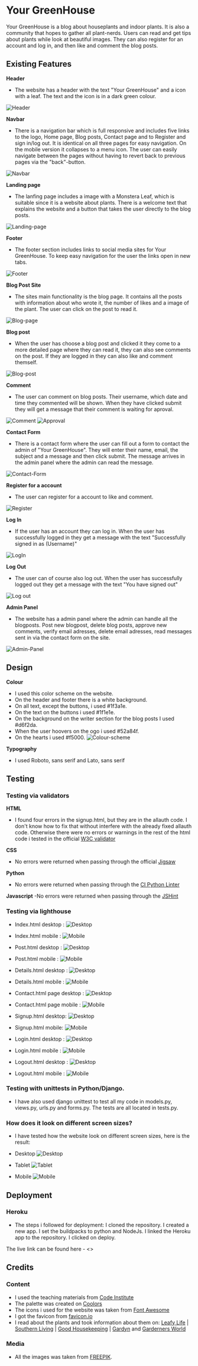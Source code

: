 # Your GreenHouse
Your GreenHouse is a blog about houseplants and indoor plants. It is also a community that hopes to gather all plant-nerds. Users can read and get tips about plants while look at beautiful images. They can also register for an account and log in, and then like and comment the blog posts. 

## Existing Features 

__Header__
- The website has a header with the text "Your GreenHouse" and a icon with a leaf. The text and the icon is in a dark green colour.

![Header](https://github.com/juliachelsie/YourGreenhouse/blob/main/media/header.PNG)

__Navbar__
- There is a navigation bar which is full responsive and includes five links to the logo, Home page, Blog posts, Contact page and to Register and sign in/log out.
It is identical on all three pages for easy navigation. On the mobile version it collapses to a menu icon. The user can easily navigate between the pages without having to revert back to previous pages via the "back"-button.

![Navbar](https://github.com/juliachelsie/YourGreenhouse/blob/main/media/navbar.PNG)

__Landing page__
- The lanfing page includes a image with a Monstera Leaf, which is suitable since it is a website about plants. There is a welcome text that explains the website and a button that takes the user directly to the blog posts. 

![Landing-page](https://github.com/juliachelsie/YourGreenhouse/blob/main/media/landingpage.PNG)

__Footer__
- The footer section includes links to social media sites for Your GreenHouse. To keep easy navigation for the user the links open in new tabs.

![Footer](https://github.com/juliachelsie/YourGreenhouse/blob/main/media/footer.PNG)

__Blog Post Site__
- The sites main functionality is the blog page. It contains all the posts with information about who wrote it, the number of likes and a image of the plant. The user can click on the post to read it.

![Blog-page](https://github.com/juliachelsie/YourGreenhouse/blob/main/media/blog.PNG)

__Blog post__
- When the user has choose a blog post and clicked it they come to a more detailed page where they can read it, they can also see comments on the post. If they are logged in they can also like and comment themself. 

![Blog-post](https://github.com/juliachelsie/YourGreenhouse/blob/main/media/blogdetails.PNG)

__Comment__
- The user can comment on blog posts. Their username, which date and time they commented will be shown. When they have clicked submit they will get a message that their comment is waiting for aproval.

![Comment](https://github.com/juliachelsie/YourGreenhouse/blob/main/media/leavecomment.PNG)
![Approval](https://github.com/juliachelsie/YourGreenhouse/blob/main/media/commentapproval.PNG)

__Contact Form__
- There is a contact form where the user can fill out a form to contact the admin of "Your GreenHouse". They will enter their name, email, the subject and a message and then click submit. The message arrives in the admin panel where the admin can read the message. 

![Contact-Form](https://github.com/juliachelsie/YourGreenhouse/blob/main/media/contactform.PNG)

__Register for a account__
- The user can register for a account to like and comment.

![Register](https://github.com/juliachelsie/YourGreenhouse/blob/main/media/signup.PNG)

__Log In__
- If the user has an account they can log in. When the user has successfully logged in they get a message with the text "Successfully signed in as (Username)"

![LogIn](https://github.com/juliachelsie/YourGreenhouse/blob/main/media/signup.PNG)

__Log Out__
- The user can of course also log out. When the user has successfully logged out they get a message with the text "You have signed out"

![Log out](https://github.com/juliachelsie/YourGreenhouse/blob/main/media/signout.PNG)

__Admin Panel__
- The website has a admin panel where the admin can handle all the blogposts. Post new blogpost, delete blog posts, approve new comments, verify email adresses, delete email adresses, read messages sent in via the contact form on the site. 

![Admin-Panel](https://github.com/juliachelsie/YourGreenhouse/blob/main/media/adminpanel.PNG)

## Design

**Colour**
- I used this color scheme on the website.
- On the header and footer there is a white background.
- On all text, except the buttons, i used #1f3a1e.
- On the text on the buttons i used #1f1e1e.
- On the background on the writer section for the blog posts I used #d6f2da.
- When the user hoovers on the ogo i used #52a84f.
- On the hearts i used #f5000.
![Colour-scheme](https://github.com/juliachelsie/YourGreenhouse/blob/main/media/palett.PNG)

**Typography**
- I used Roboto, sans serif and Lato, sans serif

## Testing

### Testing via validators

**HTML**
- I found four errors in the signup.html, but they are in the allauth code. I don't know how to fix that without interfere with the already fixed allauth code. Otherwise there were no errors or warnings in the rest of the html code i tested in the official [W3C validator](https://validator.w3.org/nu/)

**CSS**
- No errors were returned when passing through the official [Jigsaw](https://github.com/juliachelsie/YourGreenhouse/blob/main/media/css.PNG)

**Python**
- No errors were returned when passing through the [CI Python Linter](https://pep8ci.herokuapp.com/)

**Javascript**
-No errors were returned when passing through the [JSHint](https://jshint.com/)

### Testing via lighthouse

- Index.html desktop : 
![Desktop](https://github.com/juliachelsie/YourGreenhouse/blob/main/media/index%20desktop.PNG)

- Index.html mobile : 
![Mobile](https://github.com/juliachelsie/YourGreenhouse/blob/main/media/index%20mobile.PNG)

- Post.html desktop : 
![Desktop]()

- Post.html mobile : 
![Mobile]()

- Details.html desktop : 
![Desktop](https://github.com/juliachelsie/YourGreenhouse/blob/main/media/comment%20desktop.PNG)

- Details.html mobile : 
![Mobile](https://github.com/juliachelsie/YourGreenhouse/blob/main/media/comment%20mobile.PNG)

- Contact.html page desktop : 
![Desktop](https://github.com/juliachelsie/YourGreenhouse/blob/main/media/contact%20desktop.PNG)

- Contact.html page mobile : 
![Mobile](https://github.com/juliachelsie/YourGreenhouse/blob/main/media/contact%20mobile.PNG)

- Signup.html desktop: 
![Desktop](https://github.com/juliachelsie/YourGreenhouse/blob/main/media/sign%20up%20desktop.PNG)

- Signup.html mobile: 
![Mobile](https://github.com/juliachelsie/YourGreenhouse/blob/main/media/sign%20up%20mobile.PNG)

- Login.html desktop : 
![Desktop](https://github.com/juliachelsie/YourGreenhouse/blob/main/media/sign%20in%20desktop.PNG)

- Login.html mobile : 
![Mobile](https://github.com/juliachelsie/YourGreenhouse/blob/main/media/sign%20in%20mobile.PNG)

- Logout.html desktop : 
![Desktop](https://github.com/juliachelsie/YourGreenhouse/blob/main/media/log%20out%20desktop.PNG)

- Logout.html mobile : 
![Mobile](https://github.com/juliachelsie/YourGreenhouse/blob/main/media/log%20out%20mobile.PNG)

### Testing with unittests in Python/Django.
- I have also used django unittest to test all my code in models.py, views.py, urls.py and forms.py. The tests are all located in tests.py. 


### How does it look on different screen sizes?

- I have tested how the website look on different screen sizes, here is the result:

- Desktop
![Desktop](https://github.com/juliachelsie/YourGreenhouse/blob/main/media/desktop.PNG)

- Tablet
![Tablet](https://github.com/juliachelsie/YourGreenhouse/blob/main/media/tablet.PNG)

- Mobile
![Mobile](https://github.com/juliachelsie/YourGreenhouse/blob/main/media/mobile.PNG)

## Deployment

### Heroku

- The steps i followed for deployment:
  I cloned the repository.
  I created a new app.
  I set the buildpacks to python and NodeJs.
  I linked the Heroku app to the repository.
  I clicked on deploy.

The live link can be found here - <>

## Credits

### Content
- I used the teaching materials from [Code Institute](https://codeinstitute.net/se/)
- The palette was created on  [Coolors](https://coolors.co/)
- The icons i used for the website was taken from [Font Awesome](https://fontawesome.com/)
- I got the favicon from [favicon.io](https://favicon.io/)
- I read about the plants and took information about them on:
[Leafy Life](https://leafy-life.com/) | 
[Southern Living](https://www.southernliving.com/) | 
[Good Housekeeping](https://www.goodhousekeeping.com/) | 
[Gardyn](https://mygardyn.com/) and
[Garderners World](https://www.gardenersworld.com/)

### Media
- All the images was taken from [FREEPIK](https://www.freepik.com/).
